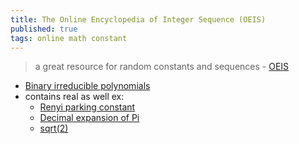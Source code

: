 ```yaml
---
title: The Online Encyclopedia of Integer Sequence (OEIS)
published: true
tags: online math constant
---
```

> a great resource for random constants and sequences - [OEIS](http://oeis.org/)

- [Binary irreducible polynomials](http://oeis.org/A014580)
- contains real as well ex: 
	- [Renyi parking constant](http://oeis.org/A247847)
    - [Decimal expansion of Pi](http://oeis.org/A000796)
    - [sqrt(2)](http://oeis.org/A002193)
